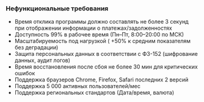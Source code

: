 ### Нефункциональные требования

- Время отклика программы должно составлять не более 3 секунд при отображении информации о платежах/задолженностях
- Доступность 99% в рабочее время (Пн–Пт, 8:00–20:00 по МСК)
- Масштабируемость под нагрузкой ( +50% к средним показателям без деградации)
- Защита персональных данных в соответствии с ФЗ-152 (шифрование данных, аудит логов)
- Время восстановления после сбоя не более 30 мин для критических ошибок 
- Поддержка браузеров Chrome, Firefox, Safari последних 2 версий
- Поддержка 5 000 активных пользователей/мес 
- Поддержка региональных стандартов (Дата/время, валюта)
